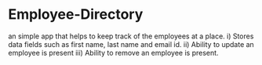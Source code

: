 # Employee-Directory

an simple app that helps to keep track of the employees at a place. 
i) Stores data fields such as first name, last name and email id. 
ii) Ability to update an employee is present
iii) Ability to remove an employee is present. 
